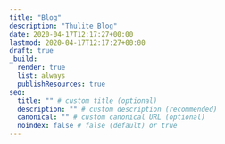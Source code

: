 ```yaml
---
title: "Blog"
description: "Thulite Blog"
date: 2020-04-17T12:17:27+00:00
lastmod: 2020-04-17T12:17:27+00:00
draft: true
_build:
  render: true
  list: always
  publishResources: true
seo:
  title: "" # custom title (optional)
  description: "" # custom description (recommended)
  canonical: "" # custom canonical URL (optional)
  noindex: false # false (default) or true
---
```

